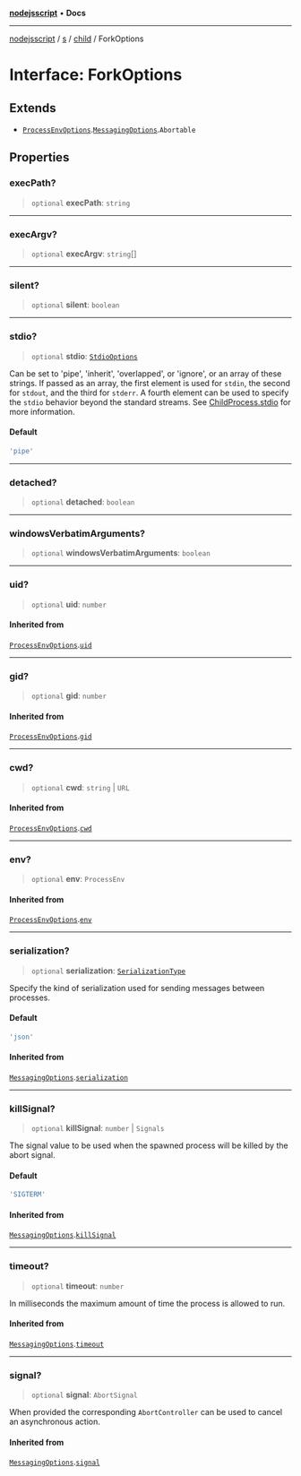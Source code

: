 [**nodejsscript**](../../../../../README.md) • **Docs**

***

[nodejsscript](../../../../../README.md) / [s](../../../README.md) / [child](../README.md) / ForkOptions

# Interface: ForkOptions

## Extends

- [`ProcessEnvOptions`](ProcessEnvOptions.md).[`MessagingOptions`](MessagingOptions.md).`Abortable`

## Properties

### execPath?

> `optional` **execPath**: `string`

***

### execArgv?

> `optional` **execArgv**: `string`[]

***

### silent?

> `optional` **silent**: `boolean`

***

### stdio?

> `optional` **stdio**: [`StdioOptions`](../type-aliases/StdioOptions.md)

Can be set to 'pipe', 'inherit', 'overlapped', or 'ignore', or an array of these strings.
If passed as an array, the first element is used for `stdin`, the second for
`stdout`, and the third for `stderr`. A fourth element can be used to
specify the `stdio` behavior beyond the standard streams. See
[ChildProcess.stdio](../classes/ChildProcess.md#stdio) for more information.

#### Default

```ts
'pipe'
```

***

### detached?

> `optional` **detached**: `boolean`

***

### windowsVerbatimArguments?

> `optional` **windowsVerbatimArguments**: `boolean`

***

### uid?

> `optional` **uid**: `number`

#### Inherited from

[`ProcessEnvOptions`](ProcessEnvOptions.md).[`uid`](ProcessEnvOptions.md#uid)

***

### gid?

> `optional` **gid**: `number`

#### Inherited from

[`ProcessEnvOptions`](ProcessEnvOptions.md).[`gid`](ProcessEnvOptions.md#gid)

***

### cwd?

> `optional` **cwd**: `string` \| `URL`

#### Inherited from

[`ProcessEnvOptions`](ProcessEnvOptions.md).[`cwd`](ProcessEnvOptions.md#cwd)

***

### env?

> `optional` **env**: `ProcessEnv`

#### Inherited from

[`ProcessEnvOptions`](ProcessEnvOptions.md).[`env`](ProcessEnvOptions.md#env)

***

### serialization?

> `optional` **serialization**: [`SerializationType`](../type-aliases/SerializationType.md)

Specify the kind of serialization used for sending messages between processes.

#### Default

```ts
'json'
```

#### Inherited from

[`MessagingOptions`](MessagingOptions.md).[`serialization`](MessagingOptions.md#serialization)

***

### killSignal?

> `optional` **killSignal**: `number` \| `Signals`

The signal value to be used when the spawned process will be killed by the abort signal.

#### Default

```ts
'SIGTERM'
```

#### Inherited from

[`MessagingOptions`](MessagingOptions.md).[`killSignal`](MessagingOptions.md#killsignal)

***

### timeout?

> `optional` **timeout**: `number`

In milliseconds the maximum amount of time the process is allowed to run.

#### Inherited from

[`MessagingOptions`](MessagingOptions.md).[`timeout`](MessagingOptions.md#timeout)

***

### signal?

> `optional` **signal**: `AbortSignal`

When provided the corresponding `AbortController` can be used to cancel an asynchronous action.

#### Inherited from

[`MessagingOptions`](MessagingOptions.md).[`signal`](MessagingOptions.md#signal)
